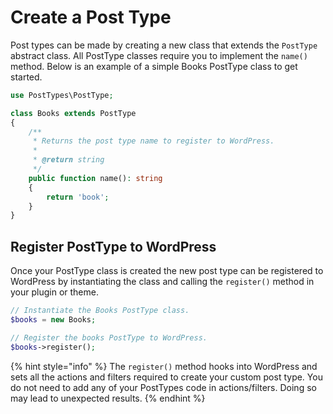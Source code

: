 # Create a Post Type

Post types can be made by creating a new class that extends the `PostType` abstract class. All PostType classes require you to implement the `name()` method. Below is an example of a simple Books PostType class to get started.

```php
use PostTypes\PostType;

class Books extends PostType
{
    /**
     * Returns the post type name to register to WordPress.
     *
     * @return string
     */
    public function name(): string
    {
        return 'book';
    }
}
```
## Register PostType to WordPress

Once your PostType class is created the new post type can be registered to WordPress by instantiating the class and calling the `register()` method in your plugin or theme.

```php
// Instantiate the Books PostType class.
$books = new Books;

// Register the books PostType to WordPress.
$books->register();
```

{% hint style="info" %}
The `register()` method hooks into WordPress and sets all the actions and filters required to create your custom post type. You do not need to add any of your PostTypes code in actions/filters. Doing so may lead to unexpected results.
{% endhint %}
